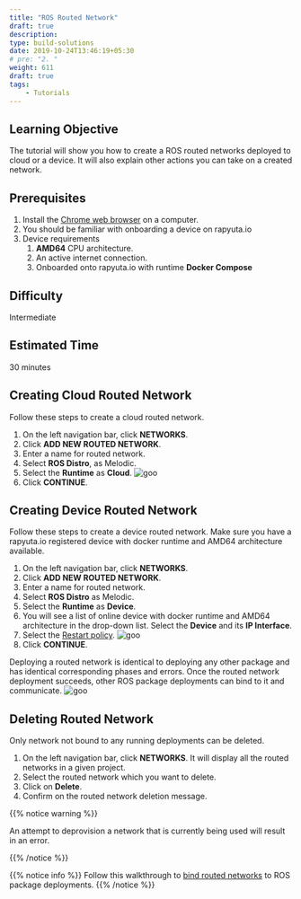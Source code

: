 ```yaml
---
title: "ROS Routed Network"
draft: true
description:
type: build-solutions
date: 2019-10-24T13:46:19+05:30
# pre: "2. "
weight: 611
draft: true
tags:
    - Tutorials
---
```


## Learning Objective
The tutorial will show you how to create a ROS routed networks deployed to cloud or a device. 
It will also explain other actions you can take on a created network.

## Prerequisites

1. Install the [Chrome web browser](https://www.google.com/chrome/) on a computer.
2. You should be familiar with onboarding a device on rapyuta.io
3. Device requirements
	1. **AMD64** CPU architecture.  
	2. An active internet connection.
	3. Onboarded onto rapyuta.io with runtime **Docker Compose**

## Difficulty
Intermediate

## Estimated Time
30 minutes

## Creating Cloud Routed Network 
Follow these steps to create a cloud routed network.

1. On the left navigation bar, click **NETWORKS**.
2. Click **ADD NEW ROUTED NETWORK**.
3. Enter a name for routed network.
4. Select **ROS Distro**, as Melodic.
5. Select the **Runtime** as **Cloud**.
![goo](/images/tutorials/routed-networks/create-cloud-routed-network.png?classes=border,shadow&width=40pc)
6. Click **CONTINUE**.


## Creating Device Routed Network 
Follow these steps to create a device routed network. Make sure you have a rapyuta.io registered
device with docker runtime and AMD64 architecture available.


1. On the left navigation bar, click **NETWORKS**.
2. Click **ADD NEW ROUTED NETWORK**.
3. Enter a name for routed network.
4. Select **ROS Distro** as Melodic.
5. Select the **Runtime** as **Device**.
6. You will see a list of online device with docker runtime and AMD64 architecture in the drop-down list. 
Select the **Device** and its **IP Interface**. 
7. Select the [Restart policy](/5_deep-dives/52_software-development/528_deployment-phase/#restart-policy).
![goo](/images/tutorials/routed-networks/create-device-routed-network.png?classes=border,shadow&width=40pc)
8. Click **CONTINUE**.

Deploying a routed network is identical to deploying any other package and has identical corresponding phases and errors.
Once the routed network deployment succeeds, other ROS package deployments can bind to it and communicate.
![goo](/images/tutorials/routed-networks/routed-network-details.png?classes=border,shadow&width=40pc)

## Deleting Routed Network

Only network not bound to any running deployments can be deleted.

1. On the left navigation bar, click **NETWORKS**. It will display all the routed networks in a given project.
2. Select the routed network which you want to delete. 
3. Click on **Delete**.
4. Confirm on the routed network deletion message.

{{% notice warning %}}

An attempt to deprovision a network that is currently being used will result in an error.

{{% /notice %}}

{{% notice info %}}
Follow this walkthrough to [bind routed networks](/developer-guide/manage-software-cycle/deployments/#deploying-a-package) to ROS package deployments. 
{{% /notice %}}
